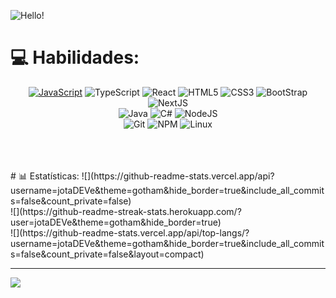
![Hello!](https://github.com/jotaDEVe/jotaDEVe/assets/134979647/fa89dda2-6b60-4066-b840-f73243ff33ef)

# 💻 Habilidades: 

<div align="center">

<a href="">![JavaScript](https://img.shields.io/badge/JavaScript-F0E68C?style=for-the-badge&logo=javascript&logoColor=404040)</a>
![TypeScript](https://img.shields.io/badge/TypeScript-007ACC?style=for-the-badge&logo=typescript&logoColor=white)
![React](https://img.shields.io/badge/React-20232A?style=for-the-badge&logo=react&logoColor=61DAFB)
![HTML5](https://img.shields.io/badge/HTML5-E34F26?style=for-the-badge&logo=html5&logoColor=white)
![CSS3](https://img.shields.io/badge/CSS3-1572B6?style=for-the-badge&logo=css3&logoColor=white)
![BootStrap](https://img.shields.io/badge/Bootstrap-563D7C?style=for-the-badge&logo=bootstrap&logoColor=white)
![NextJS](https://img.shields.io/badge/next%20js-000000?style=for-the-badge&logo=nextdotjs&logoColor=white)
<br>
![Java](https://img.shields.io/badge/java-%23ED8B00.svg?style=for-the-badge&logo=openjdk&logoColor=white)
![C#](https://img.shields.io/badge/C%23-483D8B?style=for-the-badge&logo=csharp&logoColor=white)
![NodeJS](https://img.shields.io/badge/node.js-6DA55F?style=for-the-badge&logo=node.js&logoColor=white)
<br>
![Git](https://img.shields.io/badge/git-%23F05033.svg?style=for-the-badge&logo=git&logoColor=white)
![NPM](https://img.shields.io/badge/NPM-%23CB3837.svg?style=for-the-badge&logo=npm&logoColor=white)
![Linux](https://img.shields.io/badge/Linux-FCC624?style=for-the-badge&logo=linux&logoColor=black)
</div>
<br>
<br>
<br>
# 📊 Estatísticas:
![](https://github-readme-stats.vercel.app/api?username=jotaDEVe&theme=gotham&hide_border=true&include_all_commits=false&count_private=false)<br/>
![](https://github-readme-streak-stats.herokuapp.com/?user=jotaDEVe&theme=gotham&hide_border=true)<br/>
![](https://github-readme-stats.vercel.app/api/top-langs/?username=jotaDEVe&theme=gotham&hide_border=true&include_all_commits=false&count_private=false&layout=compact)



---
[![](https://visitcount.itsvg.in/api?id=jotaDEVe&icon=5&color=8)](https://visitcount.itsvg.in)


